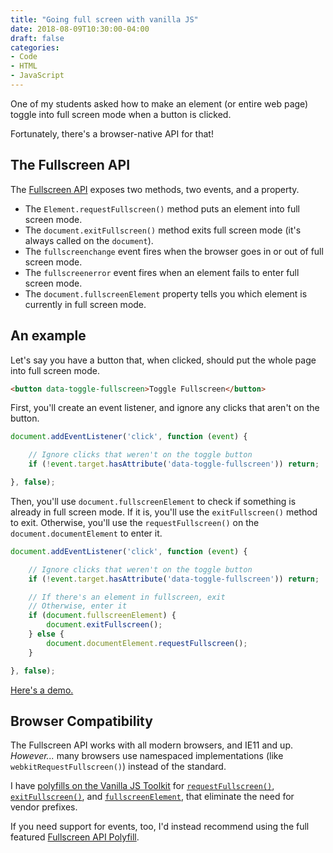 ```yaml
---
title: "Going full screen with vanilla JS"
date: 2018-08-09T10:30:00-04:00
draft: false
categories:
- Code
- HTML
- JavaScript
---
```


One of my students asked how to make an element (or entire web page) toggle into full screen mode when a button is clicked.

Fortunately, there's a browser-native API for that!

## The Fullscreen API

The [Fullscreen API](https://developer.mozilla.org/en-US/docs/Web/API/Fullscreen_API) exposes two methods, two events, and a property.

- The `Element.requestFullscreen()` method puts an element into full screen mode.
- The `document.exitFullscreen()` method exits full screen mode (it's always called on the `document`).
- The `fullscreenchange` event fires when the browser goes in or out of full screen mode.
- The `fullscreenerror` event fires when an element fails to enter full screen mode.
- The `document.fullscreenElement` property tells you which element is currently in full screen mode.

## An example

Let's say you have a button that, when clicked, should put the whole page into full screen mode.

```html
<button data-toggle-fullscreen>Toggle Fullscreen</button>
```

First, you'll create an event listener, and ignore any clicks that aren't on the button.

```js
document.addEventListener('click', function (event) {

	// Ignore clicks that weren't on the toggle button
	if (!event.target.hasAttribute('data-toggle-fullscreen')) return;

}, false);
```

Then, you'll use `document.fullscreenElement` to check if something is already in full screen mode. If it is, you'll use the `exitFullscreen()` method to exit. Otherwise, you'll use the `requestFullscreen()` on the `document.documentElement` to enter it.

```js
document.addEventListener('click', function (event) {

	// Ignore clicks that weren't on the toggle button
	if (!event.target.hasAttribute('data-toggle-fullscreen')) return;

	// If there's an element in fullscreen, exit
	// Otherwise, enter it
	if (document.fullscreenElement) {
		document.exitFullscreen();
	} else {
		document.documentElement.requestFullscreen();
	}

}, false);
```

[Here's a demo.](https://codepen.io/cferdinandi/pen/ZjVEER)

<p data-height="265" data-theme-id="light" data-slug-hash="ZjVEER" data-default-tab="js,result" data-user="cferdinandi" data-pen-title="Fullscreen API Demo" class="codepen"></p>

## Browser Compatibility

The Fullscreen API works with all modern browsers, and IE11 and up. *However...* many browsers use namespaced implementations (like `webkitRequestFullscreen()`) instead of the standard.

I have [polyfills on the Vanilla JS Toolkit](https://vanillajstoolkit.com/polyfills) for [`requestFullscreen()`](https://vanillajstoolkit.com/polyfills/elementrequestfullscreen/), [`exitFullscreen()`](https://vanillajstoolkit.com/polyfills/documentexitfullscreen/), and [`fullscreenElement`](https://vanillajstoolkit.com/polyfills/documentfullscreenelement/), that eliminate the need for vendor prefixes.

If you need support for events, too, I'd instead recommend using the full featured [Fullscreen API Polyfill](https://github.com/neovov/Fullscreen-API-Polyfill).